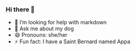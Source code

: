 ### Hi there 👋

- 🤔 I’m looking for help with markdown
- 💬 Ask me about my dog
- 😄 Pronouns: she/her
- ⚡ Fun fact: I have a Saint Bernard named Appa
<!--
**ashleymi86/ashleymi86** is a ✨ _special_ ✨ repository because its `README.md` (this file) appears on your GitHub profile.

Here are some ideas to get you started:

- 🔭 I’m currently working on ...
- 🌱 I’m currently learning ...
- 👯 I’m looking to collaborate on ...
- 🤔 I’m looking for help with markdown
- 💬 Ask me about my dog
- 📫 How to reach me: ...
- 😄 Pronouns: she/her
- ⚡ Fun fact: I have a Saint Bernard named Appa
-->

